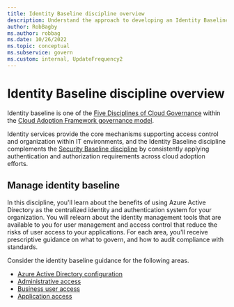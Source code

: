 ```yaml
---
title: Identity Baseline discipline overview
description: Understand the approach to developing an Identity Baseline discipline as part of a cloud governance strategy.
author: RobBagby
ms.author: robbag
ms.date: 10/26/2022
ms.topic: conceptual
ms.subservice: govern
ms.custom: internal, UpdateFrequency2
---
```


# Identity Baseline discipline overview

Identity baseline is one of the [Five Disciplines of Cloud Governance](../governance-disciplines.md) within the [Cloud Adoption Framework governance model](../index.md).

Identity services provide the core mechanisms supporting access control and organization within IT environments, and the Identity Baseline discipline complements the [Security Baseline discipline](../security-baseline/index.md) by consistently applying authentication and authorization requirements across cloud adoption efforts.

## Manage identity baseline

In this discipline, you'll learn about the benefits of using Azure Active Directory as the centralized identity and authentication system for your organization. You will relearn about the identity management tools that are available to you for user management and access control that reduce the risks of user access to your applications. For each area, you'll receive prescriptive guidance on what to govern, and how to audit compliance with standards.

Consider the identity baseline guidance for the following areas.

- [Azure Active Directory configuration](azure-ad-configuration.md)
- [Administrative access](administrative-access.md)
- [Business user access](business-user-access.md)
- [Application access](application-access.md)
